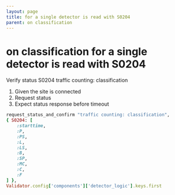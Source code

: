 ```yaml
---
layout: page
title: for a single detector is read with S0204
parent: on classification
---
```


# on classification for a single detector is read with S0204

Verify status S0204 traffic counting: classification

1. Given the site is connected
2. Request status
3. Expect status response before timeout

```ruby
request_status_and_confirm "traffic counting: classification",
{ S0204: [
    :starttime,
    :P,
    :PS,
    :L,
    :LS,
    :B,
    :SP,
    :MC,
    :C,
    :F
] },
Validator.config['components']['detector_logic'].keys.first
```

